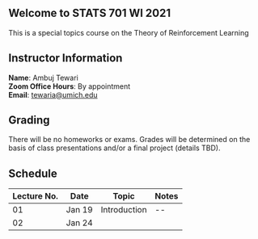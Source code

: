 ## Welcome to STATS 701 WI 2021

This is a special topics course on the Theory of Reinforcement Learning

## Instructor Information

**Name**: Ambuj Tewari  
**Zoom Office Hours**: By appointment  
**Email**: tewaria@umich.edu  

## Grading

There will be no homeworks or exams. Grades will be determined on the basis of class presentations and/or a final project (details TBD).

## Schedule 

Lecture No. | Date | Topic | Notes
--- | --- | --- | ---
01 | Jan 19 | Introduction | --
02 | Jan 24 | | 

